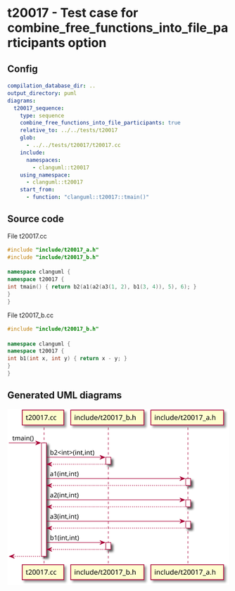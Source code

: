 # t20017 - Test case for combine_free_functions_into_file_participants option
## Config
```yaml
compilation_database_dir: ..
output_directory: puml
diagrams:
  t20017_sequence:
    type: sequence
    combine_free_functions_into_file_participants: true
    relative_to: ../../tests/t20017
    glob:
      - ../../tests/t20017/t20017.cc
    include:
      namespaces:
        - clanguml::t20017
    using_namespace:
      - clanguml::t20017
    start_from:
      - function: "clanguml::t20017::tmain()"
```
## Source code
File t20017.cc
```cpp
#include "include/t20017_a.h"
#include "include/t20017_b.h"

namespace clanguml {
namespace t20017 {
int tmain() { return b2(a1(a2(a3(1, 2), b1(3, 4)), 5), 6); }
}
}
```
File t20017_b.cc
```cpp
#include "include/t20017_b.h"

namespace clanguml {
namespace t20017 {
int b1(int x, int y) { return x - y; }
}
}
```
## Generated UML diagrams
![t20017_sequence](./t20017_sequence.svg "Test case for combine_free_functions_into_file_participants option")
